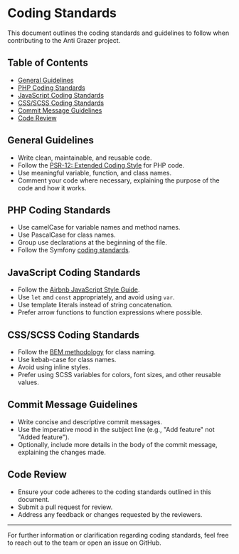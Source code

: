 # Coding Standards

This document outlines the coding standards and guidelines to follow when contributing to the Anti Grazer project.

## Table of Contents

- [General Guidelines](#general-guidelines)
- [PHP Coding Standards](#php-coding-standards)
- [JavaScript Coding Standards](#javascript-coding-standards)
- [CSS/SCSS Coding Standards](#cssscss-coding-standards)
- [Commit Message Guidelines](#commit-message-guidelines)
- [Code Review](#code-review)

## General Guidelines

- Write clean, maintainable, and reusable code.
- Follow the [PSR-12: Extended Coding Style](https://www.php-fig.org/psr/psr-12/) for PHP code.
- Use meaningful variable, function, and class names.
- Comment your code where necessary, explaining the purpose of the code and how it works.

## PHP Coding Standards

- Use camelCase for variable names and method names.
- Use PascalCase for class names.
- Group use declarations at the beginning of the file.
- Follow the Symfony [coding standards](https://symfony.com/doc/current/contributing/code/standards.html).

## JavaScript Coding Standards

- Follow the [Airbnb JavaScript Style Guide](https://github.com/airbnb/javascript).
- Use `let` and `const` appropriately, and avoid using `var`.
- Use template literals instead of string concatenation.
- Prefer arrow functions to function expressions where possible.

## CSS/SCSS Coding Standards

- Follow the [BEM methodology](http://getbem.com/) for class naming.
- Use kebab-case for class names.
- Avoid using inline styles.
- Prefer using SCSS variables for colors, font sizes, and other reusable values.

## Commit Message Guidelines

- Write concise and descriptive commit messages.
- Use the imperative mood in the subject line (e.g., "Add feature" not "Added feature").
- Optionally, include more details in the body of the commit message, explaining the changes made.

## Code Review

- Ensure your code adheres to the coding standards outlined in this document.
- Submit a pull request for review.
- Address any feedback or changes requested by the reviewers.

---

For further information or clarification regarding coding standards, feel free to reach out to the team or open an issue on GitHub.
